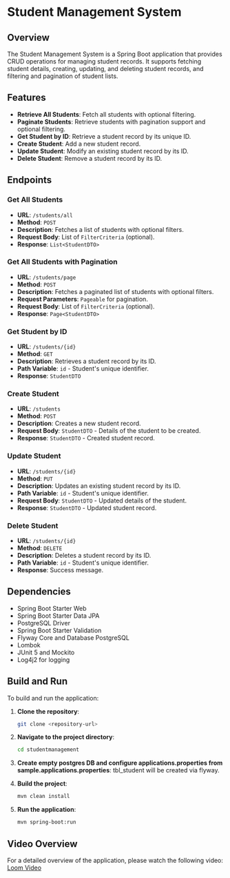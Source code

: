 # Student Management System

## Overview

The Student Management System is a Spring Boot application that provides CRUD operations for managing student records.
It supports fetching student details, creating, updating, and deleting student records, and filtering and pagination of
student lists.

## Features

- **Retrieve All Students**: Fetch all students with optional filtering.
- **Paginate Students**: Retrieve students with pagination support and optional filtering.
- **Get Student by ID**: Retrieve a student record by its unique ID.
- **Create Student**: Add a new student record.
- **Update Student**: Modify an existing student record by its ID.
- **Delete Student**: Remove a student record by its ID.

## Endpoints

### Get All Students

- **URL**: `/students/all`
- **Method**: `POST`
- **Description**: Fetches a list of students with optional filters.
- **Request Body**: List of `FilterCriteria` (optional).
- **Response**: `List<StudentDTO>`

### Get All Students with Pagination

- **URL**: `/students/page`
- **Method**: `POST`
- **Description**: Fetches a paginated list of students with optional filters.
- **Request Parameters**: `Pageable` for pagination.
- **Request Body**: List of `FilterCriteria` (optional).
- **Response**: `Page<StudentDTO>`

### Get Student by ID

- **URL**: `/students/{id}`
- **Method**: `GET`
- **Description**: Retrieves a student record by its ID.
- **Path Variable**: `id` - Student's unique identifier.
- **Response**: `StudentDTO`

### Create Student

- **URL**: `/students`
- **Method**: `POST`
- **Description**: Creates a new student record.
- **Request Body**: `StudentDTO` - Details of the student to be created.
- **Response**: `StudentDTO` - Created student record.

### Update Student

- **URL**: `/students/{id}`
- **Method**: `PUT`
- **Description**: Updates an existing student record by its ID.
- **Path Variable**: `id` - Student's unique identifier.
- **Request Body**: `StudentDTO` - Updated details of the student.
- **Response**: `StudentDTO` - Updated student record.

### Delete Student

- **URL**: `/students/{id}`
- **Method**: `DELETE`
- **Description**: Deletes a student record by its ID.
- **Path Variable**: `id` - Student's unique identifier.
- **Response**: Success message.

## Dependencies

- Spring Boot Starter Web
- Spring Boot Starter Data JPA
- PostgreSQL Driver
- Spring Boot Starter Validation
- Flyway Core and Database PostgreSQL
- Lombok
- JUnit 5 and Mockito
- Log4j2 for logging

## Build and Run

To build and run the application:

1. **Clone the repository**:

   ```bash
   git clone <repository-url>
   ```

2. **Navigate to the project directory**:

   ```bash
   cd studentmanagement
   ```
3. **Create empty postgres DB and configure applications.properties from sample.applications.properties**:
   tbl_student will be created via flyway.


4. **Build the project**:

   ```bash
   mvn clean install
   ```

5. **Run the application**:

   ```bash
   mvn spring-boot:run
   ```



## Video Overview

For a detailed overview of the application, please watch the following video: [Loom Video](https://www.loom.com/share/b4dd751a8c42410090674622348c63dc?sid=f5ae5554-5dec-48c5-af44-ac05889831aa)
